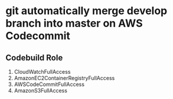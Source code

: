 # git automatically merge develop branch into master on AWS Codecommit

## Codebuild  Role
   1) CloudWatchFullAccess
   2) AmazonEC2ContainerRegistryFullAccess
   3) AWSCodeCommitFullAccess 
   4) AmazonS3FullAccess

